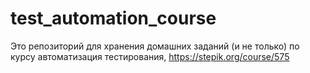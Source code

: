 # test_automation_course
Это репозиторий для хранения домашних заданий (и не только) по курсу автоматизация тестирования, https://stepik.org/course/575
